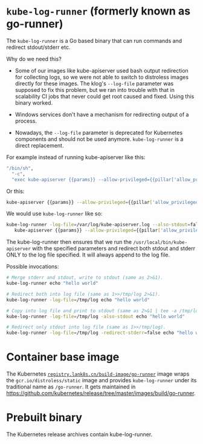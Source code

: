 # `kube-log-runner` (formerly known as go-runner)

The `kube-log-runner` is a Go based binary that can run commands and redirect stdout/stderr etc.

Why do we need this?

- Some of our images like kube-apiserver used bash output redirection for
  collecting logs, so we were not able to switch to distroless images directly
  for these images. The klog's `--log-file` parameter was supposed to fix this
  problem, but we ran into trouble with that in scalability CI jobs that never
  could get root caused and fixed. Using this binary worked.

- Windows services don't have a mechanism for redirecting output of a process.

- Nowadays, the `--log-file` parameter is deprecated for Kubernetes components
  and should not be used anymore. `kube-log-runner` is a direct replacement.

For example instead of running kube-apiserver like this:
```bash
"/bin/sh",
  "-c",
  "exec kube-apiserver {{params}} --allow-privileged={{pillar['allow_privileged']}} 1>>/var/log/kube-apiserver.log 2>&1"
```

Or this:
```bash
kube-apiserver {{params}} --allow-privileged={{pillar['allow_privileged']}} --log-file=/var/log/kube-apiserver.log --alsologtostderr=false"
```

We would use `kube-log-runner` like so:
```bash
kube-log-runner -log-file=/var/log/kube-apiserver.log --also-stdout=false \
   kube-apiserver {{params}} --allow-privileged={{pillar['allow_privileged']}}
```

The kube-log-runner then ensures that we run the
`/usr/local/bin/kube-apiserver` with the specified parameters and redirect both
stdout and stderr ONLY to the log file specified. It will always append to the
log file.

Possible invocations:
```bash
# Merge stderr and stdout, write to stdout (same as 2>&1).
kube-log-runner echo "hello world"

# Redirect both into log file (same as 1>>/tmp/log 2>&1).
kube-log-runner -log-file=/tmp/log echo "hello world"

# Copy into log file and print to stdout (same as 2>&1 | tee -a /tmp/log).
kube-log-runner -log-file=/tmp/log -also-stdout echo "hello world"

# Redirect only stdout into log file (same as 1>>/tmp/log).
kube-log-runner -log-file=/tmp/log -redirect-stderr=false echo "hello world"
```

# Container base image

The Kubernetes
[`registry.lank8s.cn/build-image/go-runner`](https://console.cloud.google.com/gcr/images/k8s-artifacts-prod/us/build-image/go-runner)
image wraps the `gcr.io/distroless/static` image and provides `kube-log-runner`
under its traditional name as `/go-runner`. It gets maintained in
https://github.com/kubernetes/release/tree/master/images/build/go-runner.

# Prebuilt binary

The Kubernetes release archives contain kube-log-runner.
